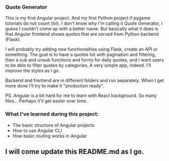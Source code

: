 ### Quote Generator

This is my first Angular project. And my first Python project if pygame tutorials do not count (lol). I don't know why I'm calling it Quote Generator, I guess I couldn't come up with a better name. But basically what it does is that Angular frontend shows quotes that are served from Python backend (Flask).

I will probably try adding new functionalities using Flask, create an API or something. The goal is to have a quotes list with pagination and filtering, then a sub and unsub functions and forms for daily quotes, and I want users to be able to filter quotes by categories. A very simple app, indeed. I'll improve the styles as I go.

Backend and frontend are in different folders and run separately. When I get more done I'll try to make it "production ready".

PS. Angular is a bit hard for me to learn with React background. So many files... Perhaps it'll get easier over time.

### What I've learned during this project:

- The basic structure of Angular projects
- How to use Angular CLI
- How basic routing works in Angular

## I will come update this README.md as I go.